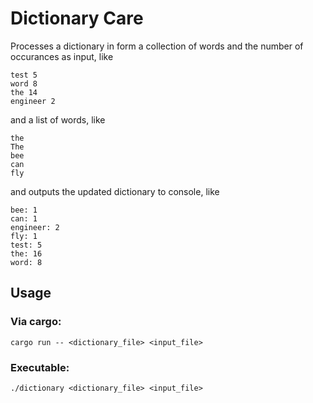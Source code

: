 # Dictionary Care

Processes a dictionary in form a collection of words and the number of occurances as input, like

```
test 5
word 8
the 14
engineer 2
```

and a list of words, like

```
the
The
bee
can
fly
```

and outputs the updated dictionary to console, like

```
bee: 1
can: 1
engineer: 2
fly: 1
test: 5
the: 16
word: 8
```

## Usage

### Via cargo:
```cargo run -- <dictionary_file> <input_file>```

### Executable:
```./dictionary <dictionary_file> <input_file>```
